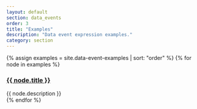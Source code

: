 ```yaml
---
layout: default
section: data_events
order: 3
title: "Examples"
description: "Data event expression examples."
category: section
---
```


<div class="row expression-examples">
  {% assign examples = site.data-event-examples | sort: "order" %}
  {% for node in examples %}
  <div class="col-xs-12 col-md-4">
    <div class="panel panel-default">
      <div class="panel-heading">
        <h3 class="panel-title"><a href="{{ node.url }}">{{ node.title }}</a></h3>
      </div>
      <div class="panel-body">
        {{ node.description }}
      </div>
    </div>
  </div>
  {% endfor %}
</div>
